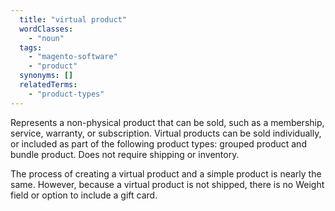 ```yaml
---
  title: "virtual product"
  wordClasses:
    - "noun"
  tags:
    - "magento-software"
    - "product"
  synonyms: []
  relatedTerms:
    - "product-types"
---
```

Represents a non-physical product that can be sold, such as a membership, service, warranty, or subscription. Virtual products can be sold individually, or included as part of the following product types: grouped product and bundle product. Does not require shipping or inventory.

The process of creating a virtual product and a simple product is nearly the same. However, because a virtual product is not shipped, there is no Weight field or option to include a gift card.
